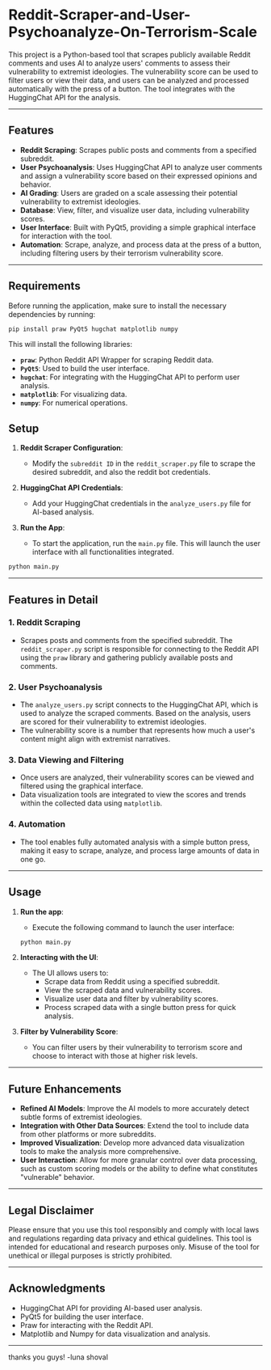 # Reddit-Scraper-and-User-Psychoanalyze-On-Terrorism-Scale

This project is a Python-based tool that scrapes publicly available Reddit comments and uses AI to analyze users' comments to assess their vulnerability to extremist ideologies. The vulnerability score can be used to filter users or view their data, and users can be analyzed and processed automatically with the press of a button. The tool integrates with the HuggingChat API for the analysis.

---

## Features
- **Reddit Scraping**: Scrapes public posts and comments from a specified subreddit.
- **User Psychoanalysis**: Uses HuggingChat API to analyze user comments and assign a vulnerability score based on their expressed opinions and behavior.
- **AI Grading**: Users are graded on a scale assessing their potential vulnerability to extremist ideologies.
- **Database**: View, filter, and visualize user data, including vulnerability scores.
- **User Interface**: Built with PyQt5, providing a simple graphical interface for interaction with the tool.
- **Automation**: Scrape, analyze, and process data at the press of a button, including filtering users by their terrorism vulnerability score.

---

## Requirements
Before running the application, make sure to install the necessary dependencies by running:

```bash
pip install praw PyQt5 hugchat matplotlib numpy
```

This will install the following libraries:

- **`praw`**: Python Reddit API Wrapper for scraping Reddit data.
- **`PyQt5`**: Used to build the user interface.
- **`hugchat`**: For integrating with the HuggingChat API to perform user analysis.
- **`matplotlib`**: For visualizing data.
- **`numpy`**: For numerical operations.


## Setup
1. **Reddit Scraper Configuration**:  
   - Modify the `subreddit ID` in the `reddit_scraper.py` file to scrape the desired subreddit, and also the reddit bot credentials.
   
2. **HuggingChat API Credentials**:  
   - Add your HuggingChat credentials in the `analyze_users.py` file for AI-based analysis.
   
3. **Run the App**:  
   - To start the application, run the `main.py` file. This will launch the user interface with all functionalities integrated.

```bash
python main.py
```

---

## Features in Detail
### 1. **Reddit Scraping**  
   - Scrapes posts and comments from the specified subreddit. The `reddit_scraper.py` script is responsible for connecting to the Reddit API using the `praw` library and gathering publicly available posts and comments.

### 2. **User Psychoanalysis**  
   - The `analyze_users.py` script connects to the HuggingChat API, which is used to analyze the scraped comments. Based on the analysis, users are scored for their vulnerability to extremist ideologies.
   - The vulnerability score is a number that represents how much a user's content might align with extremist narratives.

### 3. **Data Viewing and Filtering**  
   - Once users are analyzed, their vulnerability scores can be viewed and filtered using the graphical interface.  
   - Data visualization tools are integrated to view the scores and trends within the collected data using `matplotlib`.

### 4. **Automation**  
   - The tool enables fully automated analysis with a simple button press, making it easy to scrape, analyze, and process large amounts of data in one go.

---

## Usage
1. **Run the app**:  
   - Execute the following command to launch the user interface:
   
   ```bash
   python main.py
   ```

2. **Interacting with the UI**:  
   - The UI allows users to:
     - Scrape data from Reddit using a specified subreddit.
     - View the scraped data and vulnerability scores.
     - Visualize user data and filter by vulnerability scores.
     - Process scraped data with a single button press for quick analysis.

3. **Filter by Vulnerability Score**:  
   - You can filter users by their vulnerability to terrorism score and choose to interact with those at higher risk levels.

---

## Future Enhancements
- **Refined AI Models**: Improve the AI models to more accurately detect subtle forms of extremist ideologies.
- **Integration with Other Data Sources**: Extend the tool to include data from other platforms or more subreddits.
- **Improved Visualization**: Develop more advanced data visualization tools to make the analysis more comprehensive.
- **User Interaction**: Allow for more granular control over data processing, such as custom scoring models or the ability to define what constitutes "vulnerable" behavior.

---

## Legal Disclaimer
Please ensure that you use this tool responsibly and comply with local laws and regulations regarding data privacy and ethical guidelines. This tool is intended for educational and research purposes only. Misuse of the tool for unethical or illegal purposes is strictly prohibited.

---

## Acknowledgments
- HuggingChat API for providing AI-based user analysis.
- PyQt5 for building the user interface.
- Praw for interacting with the Reddit API.
- Matplotlib and Numpy for data visualization and analysis.
 

---

thanks you guys!
-luna shoval 